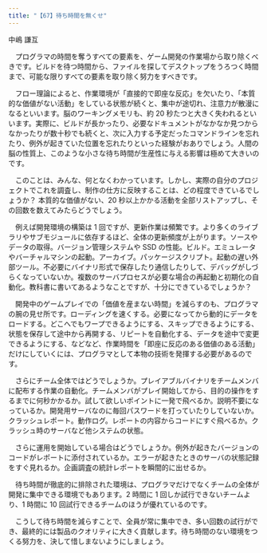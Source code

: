 ```yaml
---
title: "【67】待ち時間を無くせ"
---
```



中嶋 謙互


　プログラマの時間を奪うすべての要素を、ゲーム開発の作業場から取り除くべきです。ビルドを待つ時間から、ファイルを探してデスクトップをうろつく時間まで、可能な限りすべての要素を取り除く努力をすべきです。

　フロー理論によると、作業環境が「直接的で即座な反応」を欠いたり、「本質的な価値がない活動」をしている状態が続くと、集中が途切れ、注意力が散漫になるといいます。脳のワーキングメモリも、約 20 秒たつと大きく失われるといいます。実際に、ビルドが長かったり、必要なドキュメントがなかなか見つからなかったりが数十秒でも続くと、次に入力する予定だったコマンドラインを忘れたり、例外が起きていた位置を忘れたりといった経験がおありでしょう。人間の脳の性質上、このような小さな待ち時間が生産性に与える影響は極めて大きいのです。

　このことは、みんな、何となくわかっています。しかし、実際の自分のプロジェクトでこれを調査し、制作の仕方に反映することは、どの程度できているでしょうか？ 本質的な価値がない、20 秒以上かかる活動を全部リストアップし、その回数を数えてみたらどうでしょう。

　例えば開発環境の構築は 1 回ですが、更新作業は頻繁です。より多くのライブラリやサブモジュールに依存するほど、全体の更新頻度が上がります。ソースやデータの取得。バージョン管理システムや SSD の性能。ビルド。エミュレータやバーチャルマシンの起動。アーカイブ。パッケージスクリプト。起動の遅い外部ツール。不必要にバイナリ形式で保存したり通信したりして、デバッグがしづらくなっていないか。複数のサーバプロセスが必要な場合の再起動と初期化の自動化。教科書に書いてあるようなことですが、十分にできているでしょうか？

　開発中のゲームプレイでの「価値を産まない時間」を減らすのも、プログラマの腕の見せ所です。ローディングを速くする。必要になってから動的にデータをロードする。どこへでもワープできるようにする、スキップできるようにする、状態を保存して途中から再開する、リピートを自動化する、データを途中で変更できるようにする、などなど、作業時間を「即座に反応のある価値のある活動」だけにしていくには、プログラマとして本物の技術を発揮する必要があるのです。

　さらにチーム全体ではどうでしょうか。プレイアブルバイナリをチームメンバに配布する作業の自動化。チームメンバがプレイ開始してから、目的の操作をするまでに何秒かかるか。試して欲しいポイントに一発で飛べるか。説明不要になっているか。開発用サーバなのに毎回パスワードを打っていたりしていないか。クラッシュレポート。動作ログ。レポートの内容からコードにすぐ飛べるか。クラッシュ時のサーバなど他システムの状態。

　さらに運用を開始している場合はどうでしょうか。例外が起きたバージョンのコードがレポートに添付されているか。エラーが起きたときのサーバの状態記録をすぐ見れるか。企画調査の統計レポートを瞬間的に出せるか。

　待ち時間が徹底的に排除された環境は、プログラマだけでなくチームの全体が開発に集中できる環境でもあります。2 時間に 1 回しか試行できないチームより、1 時間に 10 回試行できるチームのほうが優れているのです。

　こうして待ち時間を減らすことで、全員が常に集中でき、多い回数の試行ができ、最終的には製品のクオリティに大きく貢献します。待ち時間のない環境をつくる努力を、決して惜しまないようにしましょう。
